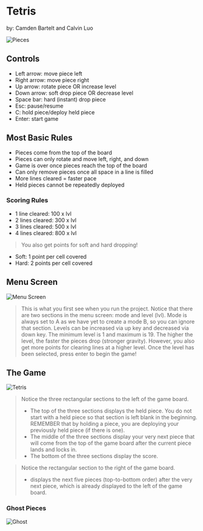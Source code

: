 # Tetris
by: Camden Bartelt and Calvin Luo

![Pieces](https://o.remove.bg/downloads/6f508425-a86a-4755-864d-f2a3c9f467ca/pieces-removebg-preview.png)
## Controls
- Left arrow: move piece left
- Right arrow: move piece right
- Up arrow: rotate piece OR increase level
- Down arrow: soft drop piece OR decrease level
- Space bar: hard (instant) drop piece
- Esc: pause/resume
- C: hold piece/deploy held piece
- Enter: start game
## Most Basic Rules
- Pieces come from the top of the board
- Pieces can only rotate and move left, right, and down
- Game is over once pieces reach the top of the board
- Can only remove pieces once all space in a line is filled
- More lines cleared = faster pace
- Held pieces cannot be repeatedly deployed
### Scoring Rules
- 1 line cleared: 100 x lvl
- 2 lines cleared: 300 x lvl
- 3 lines cleared: 500 x lvl
- 4 lines cleared: 800 x lvl
>You also get points for soft and hard dropping!
- Soft: 1 point per cell covered
- Hard: 2 points per cell covered
## Menu Screen
![Menu Screen](https://gcdnb.pbrd.co/images/FmbZF6BkkA3Z.png?o=1)
>This is what you first see when you run the project. Notice that there are two sections in the menu screen: mode and level (lvl). Mode is always set to A as we have yet to create a mode B, so you can ignore that section. Levels can be increased via up key and decreased via down key. The minimum level is 1 and maximum is 19. The higher the level, the faster the pieces drop (stronger gravity). However, you also get more points for clearing lines at a higher level. Once the level has been selected, press enter to begin the game! 
## The Game
![Tetris](https://user-images.githubusercontent.com/90801636/171360119-0d60ea42-df01-4d7c-8d1d-b6934057d76e.png)
>Notice the three rectangular sections to the left of the game board.
> - The top of the three sections displays the held piece. You do not start with a held piece so that section is left blank in the beginning. REMEMBER that by holding a piece, you are deploying your previously held piece (if there is one).
> - The middle of the three sections display your very next piece that will come from the top of the game board after the current piece lands and locks in.
> - The bottom of the three sections display the score.

>Notice the rectangular section to the right of the game board.
> - displays the next five pieces (top-to-bottom order) after the very next piece, which is already displayed to the left of the game board.
### Ghost Pieces
![Ghost](https://user-images.githubusercontent.com/90801636/171367487-720aad22-05f1-462d-be03-d3477c48767a.png)

